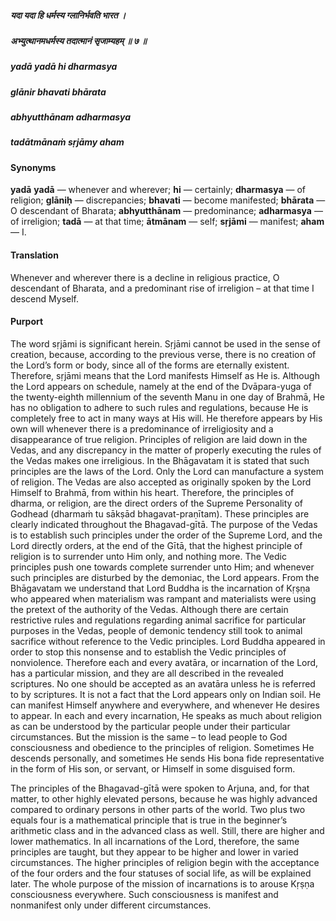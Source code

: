 ##### यदा यदा हि धर्मस्य ग्लानिर्भवति भारत ।
##### अभ्युत्थानमधर्मस्य तदात्मानं सृजाम्यहम् ॥ ७ ॥

##### yadā yadā hi dharmasya
##### glānir bhavati bhārata
##### abhyutthānam adharmasya
##### tadātmānaṁ sṛjāmy aham

#### Synonyms

**yadā** **yadā** — whenever and wherever; **hi** — certainly; **dharmasya** — of religion; **glāniḥ** — discrepancies; **bhavati** — become manifested; **bhārata** — O descendant of Bharata; **abhyutthānam** — predominance; **adharmasya** — of irreligion; **tadā** — at that time; **ātmānam** — self; **sṛjāmi** — manifest; **aham** — I.

#### Translation

Whenever and wherever there is a decline in religious practice, O descendant of Bharata, and a predominant rise of irreligion – at that time I descend Myself.

#### Purport

The word sṛjāmi is significant herein. Sṛjāmi cannot be used in the sense of creation, because, according to the previous verse, there is no creation of the Lord’s form or body, since all of the forms are eternally existent. Therefore, sṛjāmi means that the Lord manifests Himself as He is. Although the Lord appears on schedule, namely at the end of the Dvāpara-yuga of the twenty-eighth millennium of the seventh Manu in one day of Brahmā, He has no obligation to adhere to such rules and regulations, because He is completely free to act in many ways at His will. He therefore appears by His own will whenever there is a predominance of irreligiosity and a disappearance of true religion. Principles of religion are laid down in the Vedas, and any discrepancy in the matter of properly executing the rules of the Vedas makes one irreligious. In the Bhāgavatam it is stated that such principles are the laws of the Lord. Only the Lord can manufacture a system of religion. The Vedas are also accepted as originally spoken by the Lord Himself to Brahmā, from within his heart. Therefore, the principles of dharma, or religion, are the direct orders of the Supreme Personality of Godhead (dharmaṁ tu sākṣād bhagavat-praṇītam). These principles are clearly indicated throughout the Bhagavad-gītā. The purpose of the Vedas is to establish such principles under the order of the Supreme Lord, and the Lord directly orders, at the end of the Gītā, that the highest principle of religion is to surrender unto Him only, and nothing more. The Vedic principles push one towards complete surrender unto Him; and whenever such principles are disturbed by the demoniac, the Lord appears. From the Bhāgavatam we understand that Lord Buddha is the incarnation of Kṛṣṇa who appeared when materialism was rampant and materialists were using the pretext of the authority of the Vedas. Although there are certain restrictive rules and regulations regarding animal sacrifice for particular purposes in the Vedas, people of demonic tendency still took to animal sacrifice without reference to the Vedic principles. Lord Buddha appeared in order to stop this nonsense and to establish the Vedic principles of nonviolence. Therefore each and every avatāra, or incarnation of the Lord, has a particular mission, and they are all described in the revealed scriptures. No one should be accepted as an avatāra unless he is referred to by scriptures. It is not a fact that the Lord appears only on Indian soil. He can manifest Himself anywhere and everywhere, and whenever He desires to appear. In each and every incarnation, He speaks as much about religion as can be understood by the particular people under their particular circumstances. But the mission is the same – to lead people to God consciousness and obedience to the principles of religion. Sometimes He descends personally, and sometimes He sends His bona fide representative in the form of His son, or servant, or Himself in some disguised form.

The principles of the Bhagavad-gītā were spoken to Arjuna, and, for that matter, to other highly elevated persons, because he was highly advanced compared to ordinary persons in other parts of the world. Two plus two equals four is a mathematical principle that is true in the beginner’s arithmetic class and in the advanced class as well. Still, there are higher and lower mathematics. In all incarnations of the Lord, therefore, the same principles are taught, but they appear to be higher and lower in varied circumstances. The higher principles of religion begin with the acceptance of the four orders and the four statuses of social life, as will be explained later. The whole purpose of the mission of incarnations is to arouse Kṛṣṇa consciousness everywhere. Such consciousness is manifest and nonmanifest only under different circumstances.